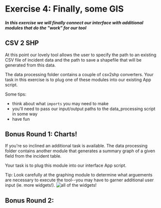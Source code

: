 # Exercise 4: Finally, some GIS
##### In this exercise we will finally connect our interface with additional modules that do the "work" for our tool

## CSV 2 SHP
At this point our lovely tool allows the user to specify the path to an existing CSV file of incident data and the path to save a shapefile that will be generated from this data.

The data processing folder contains a couple of csv2shp converters.  Your task in this exercise is to plug one of these modules into our existing App script.

Some tips:
  - think about what `imports` you may need to make
  - you'll need to pass our input/output paths to the data_processing script in some way
  - have fun



## Bonus Round 1: Charts!
If you're so inclined an additional task is available.
The data processing folder contains another module that generates a summary graph of a given field from the incident table.

Your task is to plug this module into our interface App script.

Tip: Look carefully at the graphing module to determine what arguements are necessary to execute the tool--you may have to garner additional user input (ie. more widgets!).
![all of the widgets!](https://cdn.meme.am/instances/57077789.jpg)

## Bonus Round 2:
